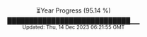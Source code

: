 <p align="center">
⏳Year Progress (95.14 %) <br>
████████████████████████████▁▁ <br>
<sub>Updated: Thu, 14 Dec 2023 06:21:55 GMT</sub>
</p>

